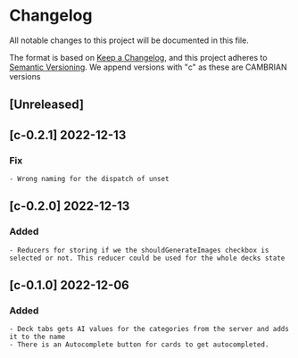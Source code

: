 # Changelog

All notable changes to this project will be documented in this file.

The format is based on [Keep a Changelog](https://keepachangelog.com/en/1.0.0/),
and this project adheres to [Semantic Versioning](https://semver.org/spec/v2.0.0.html).
We append versions with "c" as these are CAMBRIAN versions

## [Unreleased]

## [c-0.2.1] 2022-12-13

### Fix

	- Wrong naming for the dispatch of unset

## [c-0.2.0] 2022-12-13

### Added

	- Reducers for storing if we the shouldGenerateImages checkbox is selected or not. This reducer could be used for the whole decks state
	
## [c-0.1.0] 2022-12-06

### Added

	- Deck tabs gets AI values for the categories from the server and adds it to the name
	- There is an Autocomplete button for cards to get autocompleted.